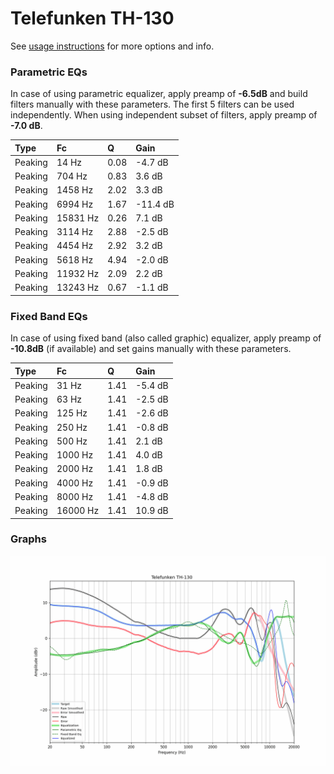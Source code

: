 # Telefunken TH-130
See [usage instructions](https://github.com/jaakkopasanen/AutoEq#usage) for more options and info.

### Parametric EQs
In case of using parametric equalizer, apply preamp of **-6.5dB** and build filters manually
with these parameters. The first 5 filters can be used independently.
When using independent subset of filters, apply preamp of **-7.0 dB**.

| Type    | Fc       |    Q | Gain     |
|:--------|:---------|:-----|:---------|
| Peaking | 14 Hz    | 0.08 | -4.7 dB  |
| Peaking | 704 Hz   | 0.83 | 3.6 dB   |
| Peaking | 1458 Hz  | 2.02 | 3.3 dB   |
| Peaking | 6994 Hz  | 1.67 | -11.4 dB |
| Peaking | 15831 Hz | 0.26 | 7.1 dB   |
| Peaking | 3114 Hz  | 2.88 | -2.5 dB  |
| Peaking | 4454 Hz  | 2.92 | 3.2 dB   |
| Peaking | 5618 Hz  | 4.94 | -2.0 dB  |
| Peaking | 11932 Hz | 2.09 | 2.2 dB   |
| Peaking | 13243 Hz | 0.67 | -1.1 dB  |

### Fixed Band EQs
In case of using fixed band (also called graphic) equalizer, apply preamp of **-10.8dB**
(if available) and set gains manually with these parameters.

| Type    | Fc       |    Q | Gain    |
|:--------|:---------|:-----|:--------|
| Peaking | 31 Hz    | 1.41 | -5.4 dB |
| Peaking | 63 Hz    | 1.41 | -2.5 dB |
| Peaking | 125 Hz   | 1.41 | -2.6 dB |
| Peaking | 250 Hz   | 1.41 | -0.8 dB |
| Peaking | 500 Hz   | 1.41 | 2.1 dB  |
| Peaking | 1000 Hz  | 1.41 | 4.0 dB  |
| Peaking | 2000 Hz  | 1.41 | 1.8 dB  |
| Peaking | 4000 Hz  | 1.41 | -0.9 dB |
| Peaking | 8000 Hz  | 1.41 | -4.8 dB |
| Peaking | 16000 Hz | 1.41 | 10.9 dB |

### Graphs
![](./Telefunken%20TH-130.png)
